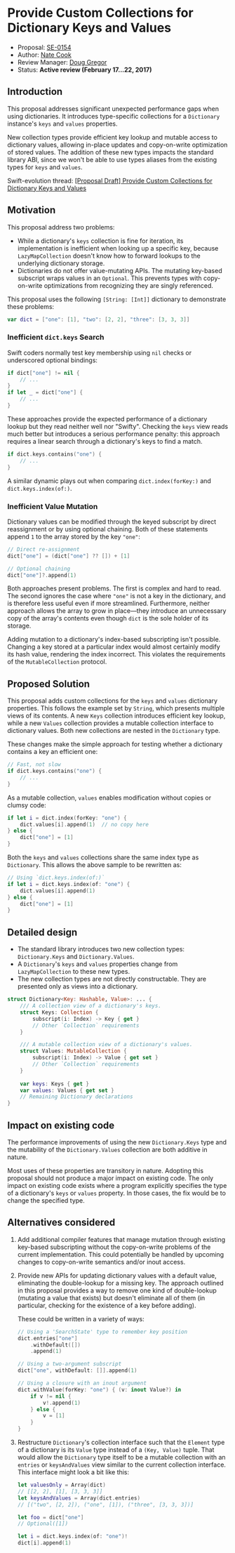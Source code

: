 # Provide Custom Collections for Dictionary Keys and Values

- Proposal: [SE-0154](0154-dictionary-keys-and-values.md)
- Author: [Nate Cook](https://github.com/natecook1000)
- Review Manager: [Doug Gregor](https://github.com/DougGregor)
- Status: **Active review (February 17...22, 2017)**

## Introduction

This proposal addresses significant unexpected performance gaps when using dictionaries. It introduces type-specific collections for a `Dictionary` instance's `keys` and `values` properties.

New collection types provide efficient key lookup and mutable access to dictionary values, allowing in-place updates and copy-on-write optimization of stored values. The addition of these new types impacts the standard library ABI, since we won't be able to use types aliases from the existing types for `keys` and `values`.

Swift-evolution thread: [[Proposal Draft] Provide Custom Collections for Dictionary Keys and Values](https://lists.swift.org/pipermail/swift-evolution/Week-of-Mon-20161010/027815.html)


## Motivation

This proposal address two problems:

* While a dictionary's `keys` collection is fine for iteration, its implementation is inefficient when looking up a specific key, because `LazyMapCollection` doesn't know how to forward lookups to the underlying dictionary storage.
* Dictionaries do not offer value-mutating APIs. The mutating key-based subscript wraps values in an `Optional`. This prevents types with copy-on-write optimizations from recognizing they are singly referenced.

This proposal uses the following `[String: [Int]]` dictionary to demonstrate these problems:

```swift
var dict = ["one": [1], "two": [2, 2], "three": [3, 3, 3]]
```

### Inefficient `dict.keys` Search

Swift coders normally test key membership using `nil` checks or underscored optional bindings:

```swift
if dict["one"] != nil {
    // ...
}
if let _ = dict["one"] {
    // ...
}
```

These approaches provide the expected performance of a dictionary lookup but they read neither well nor "Swifty". Checking the `keys` view reads much better but introduces a serious performance penalty: this approach requires a linear search through a dictionary's keys to find a match.

```swift
if dict.keys.contains("one") {
    // ...
}
```

A similar dynamic plays out when comparing `dict.index(forKey:)` and `dict.keys.index(of:)`.

### Inefficient Value Mutation

Dictionary values can be modified through the keyed subscript by direct reassignment or by using optional chaining. Both of these statements append `1` to the array stored by the key `"one"`:

```swift
// Direct re-assignment
dict["one"] = (dict["one"] ?? []) + [1]

// Optional chaining
dict["one"]?.append(1)
```

Both approaches present problems. The first is complex and hard to read. The second ignores the case where `"one"` is not a key in the dictionary, and is therefore less useful even if more streamlined. Furthermore, neither approach allows the array to grow in place—they introduce an unnecessary copy of the array's contents even though `dict` is the sole holder of its storage.

Adding mutation to a dictionary's index-based subscripting isn't possible. Changing a key stored at a particular index would almost certainly modify its hash value, rendering the index incorrect. This violates the requirements of the `MutableCollection` protocol.

## Proposed Solution

This proposal adds custom collections for the `keys` and `values` dictionary properties. This follows the example set by `String`, which presents multiple views of its contents. A new `Keys` collection introduces efficient key lookup, while a new `Values` collection provides a mutable collection interface to dictionary values. Both new collections are nested in the `Dictionary` type.

These changes make the simple approach for testing whether a dictionary contains a key an efficient one:

```swift
// Fast, not slow
if dict.keys.contains("one") {
    // ...
}
```

As a mutable collection, `values` enables modification without copies or clumsy code:

```swift
if let i = dict.index(forKey: "one") {
    dict.values[i].append(1)  // no copy here
} else {
    dict["one"] = [1]
}
```

Both the `keys` and `values` collections share the same index type as `Dictionary`. This allows the above sample to be rewritten as:

```swift
// Using `dict.keys.index(of:)`
if let i = dict.keys.index(of: "one") {
    dict.values[i].append(1)
} else {
    dict["one"] = [1]
}
```

## Detailed design

* The standard library introduces two new collection types: `Dictionary.Keys` and `Dictionary.Values`.
* A `Dictionary`'s `keys` and `values` properties change from `LazyMapCollection` to these new types. 
* The new collection types are not directly constructable. They are presented only as views into a dictionary.

```swift
struct Dictionary<Key: Hashable, Value>: ... {
    /// A collection view of a dictionary's keys.
    struct Keys: Collection {
        subscript(i: Index) -> Key { get }
        // Other `Collection` requirements
    }

    /// A mutable collection view of a dictionary's values.
    struct Values: MutableCollection {
        subscript(i: Index) -> Value { get set }
        // Other `Collection` requirements
    }
    
    var keys: Keys { get }
    var values: Values { get set }    
    // Remaining Dictionary declarations
}
```

## Impact on existing code

The performance improvements of using the new `Dictionary.Keys` type and the mutability of the `Dictionary.Values` collection are both additive in nature.

Most uses of these properties are transitory in nature. Adopting this proposal should not produce a major impact on existing code. The only impact on existing code exists where a program explicitly specifies the type of a dictionary's `keys` or `values` property. In those cases, the fix would be to change the specified type.


## Alternatives considered

1. Add additional compiler features that manage mutation through existing key-based subscripting without the copy-on-write problems of the current implementation. This could potentially be handled by upcoming changes to copy-on-write semantics and/or inout access. 

2. Provide new APIs for updating dictionary values with a default value, eliminating the double-lookup for a missing key. The approach outlined in this proposal provides a way to remove one kind of double-lookup (mutating a value that exists) but doesn't eliminate all of them (in particular, checking for the existence of a key before adding).

   These could be written in a variety of ways:
    
    ```swift
    // Using a 'SearchState' type to remember key position
    dict.entries["one"]
        .withDefault([])
        .append(1)
    
    // Using a two-argument subscript
    dict["one", withDefault: []].append(1)
    
    // Using a closure with an inout argument
    dict.withValue(forKey: "one") { (v: inout Value?) in
        if v != nil {
            v!.append(1)
        } else {
            v = [1]
        }
    }
    ```

3. Restructure `Dictionary`'s collection interface such that the `Element` type of a dictionary is its `Value` type instead of a `(Key, Value)` tuple. That would allow the `Dictionary` type itself to be a mutable collection with an `entries` or `keysAndValues` view similar to the current collection interface. This interface might look a bit like this:

    ```swift
    let valuesOnly = Array(dict)
    // [[2, 2], [1], [3, 3, 3]]
    let keysAndValues = Array(dict.entries)
    // [("two", [2, 2]), ("one", [1]), ("three", [3, 3, 3])]
    
    let foo = dict["one"]
    // Optional([1])
    
    let i = dict.keys.index(of: "one")!
    dict[i].append(1)
    ```
